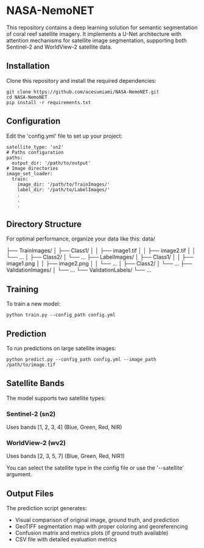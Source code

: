 # NASA-NemoNET
This repository contains a deep learning solution for semantic segmentation of coral reef satellite imagery. It implements a U-Net architecture with attention mechanisms for satellite image segmentation, supporting both Sentinel-2 and WorldView-2 satellite data.

## Installation
Clone this repository and install the required dependencies:
```
git clone https://github.com/acesumiami/NASA-NemoNET.git
cd NASA-NemoNET
pip install -r requirements.txt
```

## Configuration
Edit the 'config.yml' file to set up your project:

```
satellite_type: 'sn2'
# Paths configuration
paths:
  output_dir: '/path/to/output'
# Image directories
image_set_loader:
  train:
    image_dir: '/path/to/TrainImages/'
    label_dir: '/path/to/LabelImages/'
    .
    .
    .
```

## Directory Structure
For optimal performance, organize your data like this:
data/

├── TrainImages/
│ ├── Class1/
│ │ ├── image1.tif
│ │ ├── image2.tif
│ │ └── …
│ ├── Class2/
│ └── …
├── LabelImages/
│ ├── Class1/
│ │ ├── image1.png
│ │ ├── image2.png
│ │ └── …
│ ├── Class2/
│ └── …
├── ValidationImages/
│ └── …
└── ValidationLabels/
└── …


## Training
To train a new model:

```
python train.py --config_path config.yml
```

## Prediction
To run predictions on large satellite images:

```
python predict.py --config_path config.yml --image_path /path/to/image.tif
```
## Satellite Bands
The model supports two satellite types:
### Sentinel-2 (sn2)
Uses bands [1, 2, 3, 4] (Blue, Green, Red, NIR)
### WorldView-2 (wv2)
Uses bands [2, 3, 5, 7] (Blue, Green, Red, NIR1)

You can select the satellite type in the config file or use the '--satellite' argument.

## Output Files
The prediction script generates:
- Visual comparison of original image, ground truth, and prediction
- GeoTIFF segmentation map with proper coloring and georeferencing
- Confusion matrix and metrics plots (if ground truth available)
- CSV file with detailed evaluation metrics
